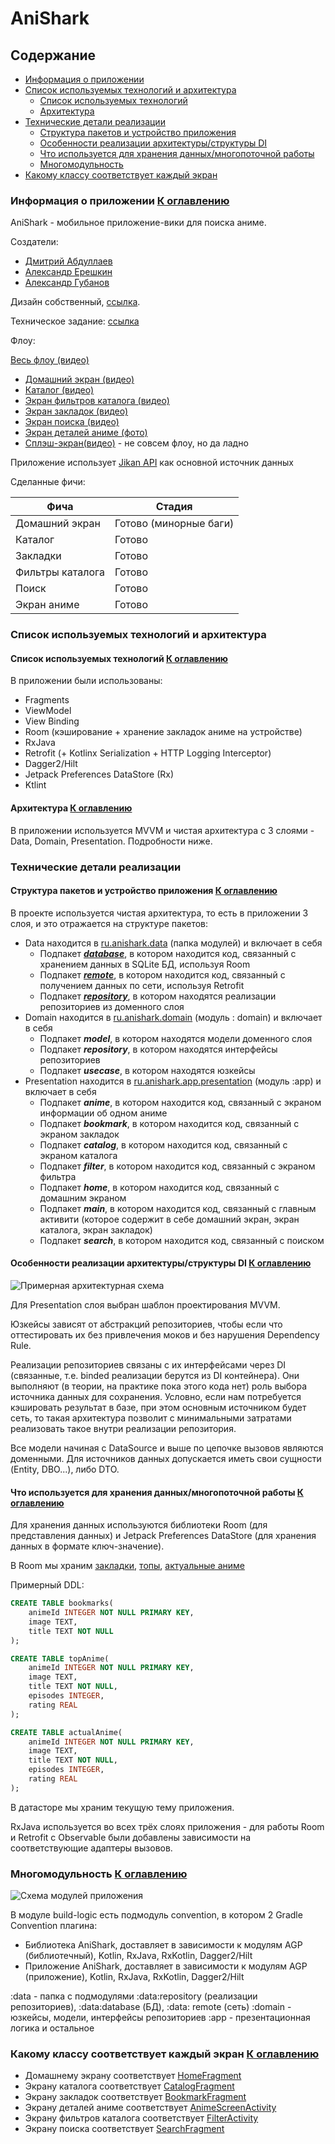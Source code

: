 # AniShark

<a name="heading"></a>

## Содержание

- [Информация о приложении](#first)
- [Список используемых технологий и архитектура](#second)
    - [Список используемых технологий](#second-a)
    - [Архитектура](#second-b)
- [Технические детали реализации](#third)
    - [Структура пакетов и устройство приложения](#third-a)
    - [Особенности реализации архитектуры/структуры DI](#third-b)
    - [Что используется для хранения данных/многопоточной работы](#third-c)
    - [Многомодульность](#third-d)
- [Какому классу соответствует каждый экран](#fourth)

<a name="first"></a>

### Информация о приложении [К оглавлению](#heading)

AniShark - мобильное приложение-вики для поиска аниме.

Создатели:

- [Дмитрий Абдуллаев](https://github.com/MiddleShamil)
- [Александр Ерешкин](https://github.com/AlexEreh)
- [Александр Губанов](https://github.com/AleksandrPravdin)

Дизайн собственный, [ссылка](https://www.figma.com/design/sIVIyUVphZiYJoK3KyPGl6/AniShark).

Техническое задание: [ссылка](https://anishark.notion.site/794aedc3f949470e8a24b4eaea5f851f)

Флоу:

[Весь флоу (видео)](https://drive.google.com/file/d/1jfCaLUm38YSFK-7hM6CxJNobE7HyChM1/view?usp=sharing)

- [Домашний экран (видео)](https://drive.google.com/file/d/1Ag0DlJvARmY3hvlWyOj51nOMd9kUD9q5/view?usp=drive_link)
- [Каталог (видео)](https://drive.google.com/file/d/10NiQibCLzihaPt1sVir647D8z7AKDw0C/view?usp=drive_link)
- [Экран фильтров каталога (видео)](https://drive.google.com/file/d/1uJV8Ipq8MVhtuspEEECjnZu8y5dOkFLu/view?usp=drive_link)
- [Экран закладок (видео)](https://drive.google.com/file/d/1wZ6wuozfc7e50fxr64esTCdOFZSZ-nLY/view?usp=sharing)
- [Экран поиска (видео)](https://drive.google.com/file/d/1u02fPLXhRVYhIHQDuynXg8dUt1QvUapo/view?usp=drive_link)
- [Экран деталей аниме (фото)](https://drive.google.com/file/d/14QdZmgCLIluSZOLdY44ssKzR2ILgTGFb/view?usp=drive_link)
- [Сплэш-экран(видео)](https://drive.google.com/file/d/1aISBJV4Sr1vgS3Cy_-8_zd22YqWQOc4F/view?usp=drive_link) - не совсем флоу, но да ладно

Приложение использует [Jikan API](https://docs.api.jikan.moe/) как основной источник данных

Сделанные фичи:

 Фича             | Стадия                 
------------------|------------------------
 Домашний экран   | Готово (минорные баги) 
 Каталог          | Готово                 
 Закладки         | Готово                 
 Фильтры каталога | Готово                 
 Поиск            | Готово                 
 Экран аниме      | Готово                 

<a name="second"></a>

### Список используемых технологий и архитектура

<a name="second-a"></a>

#### Список используемых технологий [К оглавлению](#heading)

В приложении были использованы:

- Fragments
- ViewModel
- View Binding
- Room (кэширование + хранение закладок аниме на устройстве)
- RxJava
- Retrofit (+ Kotlinx Serialization + HTTP Logging Interceptor)
- Dagger2/Hilt
- Jetpack Preferences DataStore (Rx)
- Ktlint

<a name="second-b"></a>

#### Архитектура [К оглавлению](#heading)

В приложении используется MVVM и чистая архитектура с 3 слоями - Data, Domain, Presentation.
Подробности ниже.

<a name="third"></a>

### Технические детали реализации

<a name="third-a"></a>

#### Структура пакетов и устройство приложения [К оглавлению](#heading)

В проекте используется чистая архитектура, то есть в приложении 3 слоя, и это отражается на
структуре пакетов:

- Data находится в [ru.anishark.data](./data) (папка модулей) и включает в
  себя
    - Подпакет [***database***](./data/database/src/main/java/ru/anishark/data/database), в котором
      находится код, связанный с хранением данных в SQLite БД, используя
      Room
    - Подпакет [***remote***](./data/remote/src/main/java/ru/anishark/data/remote), в котором
      находится код, связанный с получением данных по сети, используя
      Retrofit
    - Подпакет [***repository***](./data/repository/src/main/java/ru/anishark/data/repository), в
      котором находятся реализации репозиториев из доменного слоя
- Domain находится в [ru.anishark.domain](./domain/src/main/java/ru/anishark/domain) (модуль :
  domain) и включает
  в себя
    - Подпакет ***model***, в котором находятся модели доменного слоя
    - Подпакет ***repository***, в котором находятся интерфейсы репозиториев
    - Подпакет ***usecase***, в котором находятся юзкейсы
- Presentation находится
  в [ru.anishark.app.presentation](./app/src/main/java/ru/anishark/app/presentation) (модуль :app) и
  включает в
  себя
    - Подпакет ***anime***, в котором находится код, связанный с экраном информации об одном аниме
    - Подпакет ***bookmark***, в котором находится код, связанный с экраном закладок
    - Подпакет ***catalog***, в котором находится код, связанный с экраном каталога
    - Подпакет ***filter***, в котором находится код, связанный с экраном фильтра
    - Подпакет ***home***, в котором находится код, связанный с домашним экраном
    - Подпакет ***main***, в котором находится код, связанный с главным активити
      (которое содержит в себе домашний экран, экран каталога, экран закладок)
    - Подпакет ***search***, в котором находится код, связанный с поиском

<a name="third-b"></a>

#### Особенности реализации архитектуры/структуры DI [К оглавлению](#heading)

![Примерная архитектурная схема](./docs/arch.png)

Для Presentation слоя выбран шаблон проектирования MVVM.

Юзкейсы зависят от абстракций репозиториев,
чтобы если что оттестировать их без привлечения моков и без нарушения Dependency Rule.

Реализации репозиториев связаны с их интерфейсами через DI
(связанные, т.е. binded реализации берутся из DI контейнера).
Они выполняют (в теории, на практике пока этого кода нет) роль выбора источника данных для
сохранения.
Условно, если нам потребуется кэшировать результат в базе, при этом основным источником будет сеть,
то такая архитектура позволит с минимальными затратами реализовать такое внутри реализации
репозитория.

Все модели начиная с DataSource и выше по цепочке вызовов являются доменными.
Для источников данных допускается иметь свои сущности (Entity, DBO...), либо DTO.

<a name="third-c"></a>

#### Что используется для хранения данных/многопоточной работы [К оглавлению](#heading)

Для хранения данных используются библиотеки Room (для представления данных)
и Jetpack Preferences DataStore (для хранения данных в формате ключ-значение).

В Room мы
храним [закладки](./data/database/src/main/java/ru/anishark/data/database/dbo/BookmarkDBO.kt),
[топы](./data/database/src/main/java/ru/anishark/data/database/dbo/TopAnimeDBO.kt),
[актуальные аниме](./data/database/src/main/java/ru/anishark/data/database/dbo/ActualAnimeDBO.kt)

Примерный DDL:

```sql
CREATE TABLE bookmarks(
    animeId INTEGER NOT NULL PRIMARY KEY,
    image TEXT,
    title TEXT NOT NULL
);

CREATE TABLE topAnime(
    animeId INTEGER NOT NULL PRIMARY KEY,
    image TEXT,
    title TEXT NOT NULL,
    episodes INTEGER,
    rating REAL
);

CREATE TABLE actualAnime(
    animeId INTEGER NOT NULL PRIMARY KEY,
    image TEXT,
    title TEXT NOT NULL,
    episodes INTEGER,
    rating REAL
);
```

В датасторе мы храним текущую тему приложения.

RxJava используется во всех трёх слоях приложения - для работы Room и Retrofit с Observable были
добавлены зависимости на соответствующие адаптеры вызовов.

<a name="third-d"></a>

### Многомодульность [К оглавлению](#heading)

![Схема модулей приложения](./docs/modularization.png)

В модуле build-logic есть подмодуль convention, в котором 2 Gradle Convention плагина:

- Библиотека AniShark, доставляет в зависимости к модулям AGP (библиотечный), Kotlin, RxJava,
  RxKotlin, Dagger2/Hilt
- Приложение AniShark, доставляет в зависимости к модулям AGP (приложение), Kotlin, RxJava,
  RxKotlin, Dagger2/Hilt

:data - папка с подмодулями :data:repository (реализации репозиториев), :data:database (БД), :data:
remote (сеть)
:domain - юзкейсы, модели, интерфейсы репозиториев
:app - презентационная логика и остальное

<a name="fourth"></a>

### Какому классу соответствует каждый экран [К оглавлению](#heading)

- Домашнему экрану
  соответствует [HomeFragment](./app/src/main/java/ru/anishark/app/presentation/home/fragment/HomeFragment.kt)
- Экрану каталога
  соответствует [CatalogFragment](./app/src/main/java/ru/anishark/app/presentation/catalog/fragment/CatalogFragment.kt)
- Экрану закладок
  соответствует [BookmarkFragment](./app/src/main/java/ru/anishark/app/presentation/bookmark/fragment/BookmarkFragment.kt)
- Экрану деталей аниме
  соответствует [AnimeScreenActivity](./app/src/main/java/ru/anishark/app/presentation/anime/activity/AnimeScreenActivity.kt)
- Экрану фильтров каталога
  соответствует [FilterActivity](./app/src/main/java/ru/anishark/app/presentation/filter/activity/FilterActivity.kt)
- Экрану поиска
  соответствует [SearchFragment](./app/src/main/java/ru/anishark/app/presentation/search/fragment/SearchFragment.kt)